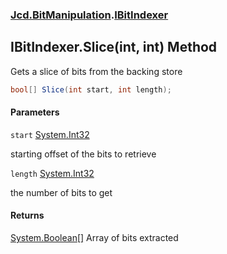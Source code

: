 ### [Jcd.BitManipulation](Jcd.BitManipulation.md 'Jcd.BitManipulation').[IBitIndexer](Jcd.BitManipulation.IBitIndexer.md 'Jcd.BitManipulation.IBitIndexer')

## IBitIndexer.Slice(int, int) Method

Gets a slice of bits from the backing store

```csharp
bool[] Slice(int start, int length);
```
#### Parameters

<a name='Jcd.BitManipulation.IBitIndexer.Slice(int,int).start'></a>

`start` [System.Int32](https://docs.microsoft.com/en-us/dotnet/api/System.Int32 'System.Int32')

starting offset of the bits to retrieve

<a name='Jcd.BitManipulation.IBitIndexer.Slice(int,int).length'></a>

`length` [System.Int32](https://docs.microsoft.com/en-us/dotnet/api/System.Int32 'System.Int32')

the number of bits to get

#### Returns

[System.Boolean](https://docs.microsoft.com/en-us/dotnet/api/System.Boolean 'System.Boolean')[[]](https://docs.microsoft.com/en-us/dotnet/api/System.Array 'System.Array')
Array of bits extracted